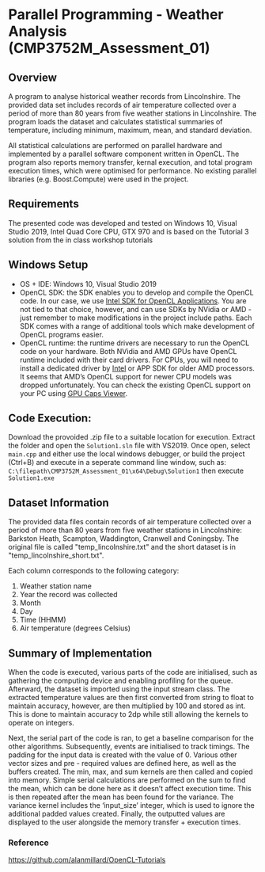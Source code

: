 
# Parallel Programming - Weather Analysis (CMP3752M_Assessment_01)


## Overview
A program to analyse historical weather records from Lincolnshire. The provided data set includes records of air temperature collected over a period of more than 80 years from five weather stations in Lincolnshire. The program loads the dataset and calculates statistical summaries of temperature, including minimum, maximum, mean, and standard deviation.

All statistical calculations are performed on parallel hardware and implemented by a parallel software component written in
OpenCL. The program also reports memory transfer, kernal execution, and total program execution times, which were optimised for performance. No existing parallel libraries (e.g. Boost.Compute) were used in the project.

## Requirements

The presented code was developed and tested on Windows 10, Visual Studio 2019, Intel Quad Core CPU, GTX 970 and is based on the Tutorial 3 solution from the in class workshop tutorials

 
## Windows Setup
 - OS + IDE: Windows 10, Visual Studio 2019
 - OpenCL SDK: the SDK enables you to develop and compile the OpenCL code. In our case, we use [Intel SDK for OpenCL Applications](https://software.intel.com/en-us/intel-opencl). You are not tied to that choice, however, and can use SDKs by NVidia or AMD - just remember to make modifications in the project include paths. Each SDK comes with a range of additional tools which make development of OpenCL programs easier.
 - OpenCL runtime: the runtime drivers are necessary to run the OpenCL code on your hardware. Both NVidia and AMD GPUs have OpenCL runtime included with their card drivers. For CPUs, you will need to install a dedicated driver by [Intel](https://software.intel.com/en-us/articles/opencl-drivers) or APP SDK for older AMD processors. It seems that AMD’s OpenCL support for newer CPU models was dropped unfortunately. You can check the existing OpenCL support on your PC using [GPU Caps Viewer](http://www.ozone3d.net/gpu_caps_viewer/).


## Code Execution: 

Download the provoided .zip file to a suitable location for execution. Extract the folder and open the `Solution1.sln` file with VS2019. Once open, select `main.cpp` and either use the local windows debugger, or build the project (Ctrl+B) and execute in a seperate command line window, such as: `C:\filepath\CMP3752M_Assessment_01\x64\Debug\Solution1` then execute `Solution1.exe`


## Dataset Information

The provided data files contain records of air temperature collected over a period of more than 80 years from five weather stations in Lincolnshire: Barkston Heath, Scampton, Waddington, Cranwell and Coningsby. The original file is called "temp_lincolnshire.txt" and the short dataset is in "temp_lincolnshire_short.txt".

Each column corresponds to the following category:

   1. Weather station name
   2. Year the record was collected
   3. Month
   4. Day
   5. Time (HHMM)
   6. Air temperature (degrees Celsius)
   
   
## Summary of Implementation
When the code is executed, various parts of the code are initialised, such as gathering the computing device and enabling profiling for the queue. Afterward, the dataset is imported using the input stream class. The extracted temperature values are then first converted from string to float to maintain accuracy, however, are then multiplied by 100 and stored as int. This is done to maintain accuracy to 2dp while still allowing the kernels to operate on integers.

Next, the serial part of the code is ran, to get a baseline comparison for the other algorithms. Subsequently, events are initialised to track timings. The padding for the input data is created with the value of 0. Various other vector sizes and pre - required values are defined here, as well as the buffers created. The min, max, and sum kernels are then called and copied into memory. Simple serial calculations are performed on the sum to find the mean, which can be done here as it doesn’t affect execution time. This is then repeated after the mean has been found for the variance. The variance kernel includes the ‘input_size’ integer, which is used to ignore the additional padded values created. Finally, the outputted values are displayed to the user alongside the memory transfer + execution times.


### Reference

https://github.com/alanmillard/OpenCL-Tutorials


